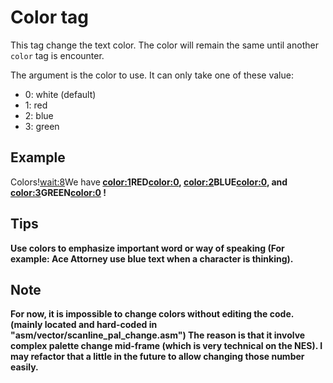 # Color tag

This tag change the text color.
The color will remain the same until another `color` tag is encounter.

The argument is the color to use. It can only take one of these value:
- 0: white (default)
- 1: red
- 2: blue
- 3: green

## Example

Colors!<wait:8>We have<b>
<color:1>RED<color:0>,
<color:2>BLUE<color:0>,
and <color:3>GREEN<color:0>
!<p>

## Tips

Use colors to emphasize important word or way of speaking
(For example: Ace Attorney use blue text when a character is thinking).

## Note

For now, it is impossible to change colors without editing the code.
(mainly located and hard-coded in "asm/vector/scanline_pal_change.asm")
The reason is that it involve complex palette change mid-frame (which is very technical on the NES).
I may refactor that a little in the future to allow changing those number easily. 
